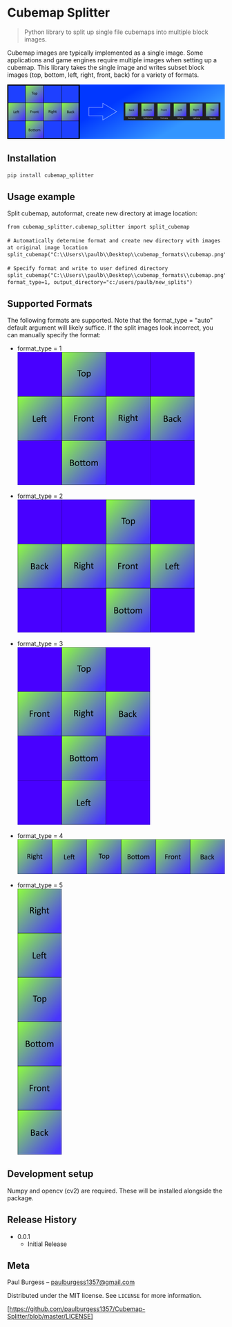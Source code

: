 # Cubemap Splitter

> Python library to split up single file cubemaps into multiple block images.

Cubemap images are typically implemented as a single image.  Some applications and game engines require multiple images when setting up a cubemap.  This library takes the single image and writes subset block images (top, bottom, left, right, front, back) for a variety of formats.

![](images/github_image_example.png)

## Installation

```sh
pip install cubemap_splitter
```

## Usage example

Split cubemap, autoformat, create new directory at image location:
```
from cubemap_splitter.cubemap_splitter import split_cubemap

# Automatically determine format and create new directory with images at original image location
split_cubemap("C:\\Users\\paulb\\Desktop\\cubemap_formats\\cubemap.png")

# Specify format and write to user defined directory
split_cubemap("C:\\Users\\paulb\\Desktop\\cubemap_formats\\cubemap.png", format_type=1, output_directory="c:/users/paulb/new_splits")

```

## Supported Formats
The following formats are supported.  Note that the format_type = "auto" default argument will likely suffice.  If the split images look incorrect, you can manually specify the format:

* format_type = 1  
![](images/format_type_1.png)  
  
  
* format_type = 2  
![](images/format_type_2.png)  
  
  
* format_type = 3  
![](images/format_type_3.png)  
  
* format_type = 4  
![](images/format_type_4.png)  
  
* format_type = 5    
![](images/format_type_5.png)  
  
## Development setup

Numpy and opencv (cv2) are required.  These will be installed alongside the package.


## Release History

* 0.0.1
    * Initial Release

## Meta

Paul Burgess – paulburgess1357@gmail.com

Distributed under the MIT license. See ``LICENSE`` for more information.

[https://github.com/paulburgess1357/Cubemap-Splitter/blob/master/LICENSE]
